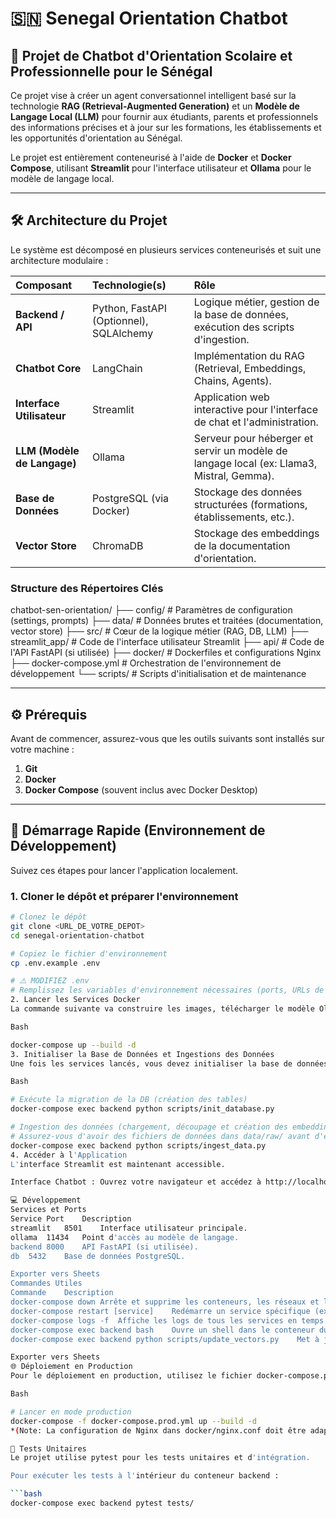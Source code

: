 # 🇸🇳 Senegal Orientation Chatbot

## 🧠 Projet de Chatbot d'Orientation Scolaire et Professionnelle pour le Sénégal

Ce projet vise à créer un agent conversationnel intelligent basé sur la technologie **RAG (Retrieval-Augmented Generation)** et un **Modèle de Langage Local (LLM)** pour fournir aux étudiants, parents et professionnels des informations précises et à jour sur les formations, les établissements et les opportunités d'orientation au Sénégal.

Le projet est entièrement conteneurisé à l'aide de **Docker** et **Docker Compose**, utilisant **Streamlit** pour l'interface utilisateur et **Ollama** pour le modèle de langage local.

***

## 🛠️ Architecture du Projet

Le système est décomposé en plusieurs services conteneurisés et suit une architecture modulaire :

| Composant | Technologie(s) | Rôle |
| :--- | :--- | :--- |
| **Backend / API** | Python, FastAPI (Optionnel), SQLAlchemy | Logique métier, gestion de la base de données, exécution des scripts d'ingestion. |
| **Chatbot Core** | LangChain  | Implémentation du RAG (Retrieval, Embeddings, Chains, Agents). |
| **Interface Utilisateur** | Streamlit | Application web interactive pour l'interface de chat et l'administration. |
| **LLM (Modèle de Langage)** | Ollama | Serveur pour héberger et servir un modèle de langage local (ex: Llama3, Mistral, Gemma). |
| **Base de Données** | PostgreSQL (via Docker) | Stockage des données structurées (formations, établissements, etc.). |
| **Vector Store** | ChromaDB | Stockage des embeddings de la documentation d'orientation. |

### Structure des Répertoires Clés

chatbot-sen-orientation/
├── config/             # Paramètres de configuration (settings, prompts)
├── data/               # Données brutes et traitées (documentation, vector store)
├── src/                # Cœur de la logique métier (RAG, DB, LLM)
├── streamlit_app/      # Code de l'interface utilisateur Streamlit
├── api/                # Code de l'API FastAPI (si utilisée)
├── docker/             # Dockerfiles et configurations Nginx
├── docker-compose.yml  # Orchestration de l'environnement de développement
└── scripts/            # Scripts d'initialisation et de maintenance

***

## ⚙️ Prérequis

Avant de commencer, assurez-vous que les outils suivants sont installés sur votre machine :

1.  **Git**
2.  **Docker**
3.  **Docker Compose** (souvent inclus avec Docker Desktop)

***

## 🚀 Démarrage Rapide (Environnement de Développement)

Suivez ces étapes pour lancer l'application localement.

### 1. Cloner le dépôt et préparer l'environnement

```bash
# Clonez le dépôt
git clone <URL_DE_VOTRE_DEPOT>
cd senegal-orientation-chatbot

# Copiez le fichier d'environnement
cp .env.example .env

# ⚠️ MODIFIEZ .env
# Remplissez les variables d'environnement nécessaires (ports, URLs de DB, LLM_MODEL)
2. Lancer les Services Docker
La commande suivante va construire les images, télécharger le modèle Ollama spécifié dans docker-compose.yml et démarrer tous les conteneurs (DB, Ollama, Backend, Streamlit).

Bash

docker-compose up --build -d
3. Initialiser la Base de Données et Ingestions des Données
Une fois les services lancés, vous devez initialiser la base de données et ingérer les données initiales pour le RAG.

Bash

# Exécute la migration de la DB (création des tables)
docker-compose exec backend python scripts/init_database.py

# Ingestion des données (chargement, découpage et création des embeddings)
# Assurez-vous d'avoir des fichiers de données dans data/raw/ avant d'exécuter ceci.
docker-compose exec backend python scripts/ingest_data.py
4. Accéder à l'Application
L'interface Streamlit est maintenant accessible.

Interface Chatbot : Ouvrez votre navigateur et accédez à http://localhost:8501

💻 Développement
Services et Ports
Service	Port	Description
streamlit	8501	Interface utilisateur principale.
ollama	11434	Point d'accès au modèle de langage.
backend	8000	API FastAPI (si utilisée).
db	5432	Base de données PostgreSQL.

Exporter vers Sheets
Commandes Utiles
Commande	Description
docker-compose down	Arrête et supprime les conteneurs, les réseaux et les volumes anonymes.
docker-compose restart [service]	Redémarre un service spécifique (ex: backend ou streamlit).
docker-compose logs -f	Affiche les logs de tous les services en temps réel.
docker-compose exec backend bash	Ouvre un shell dans le conteneur du backend pour le débogage.
docker-compose exec backend python scripts/update_vectors.py	Met à jour le vector store après l'ajout de nouvelles données.

Exporter vers Sheets
🌐 Déploiement en Production
Pour le déploiement en production, utilisez le fichier docker-compose.prod.yml qui inclut Nginx pour la gestion des proxys.

Bash

# Lancer en mode production
docker-compose -f docker-compose.prod.yml up --build -d
*(Note: La configuration de Nginx dans docker/nginx.conf doit être adaptée à votre nom de domaine et à la gestion des certificats SSL.)

🧪 Tests Unitaires
Le projet utilise pytest pour les tests unitaires et d'intégration.

Pour exécuter les tests à l'intérieur du conteneur backend :

```bash
docker-compose exec backend pytest tests/
